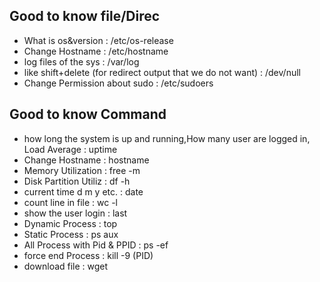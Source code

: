 ## Good to know file/Direc
- What is os&version      : /etc/os-release
- Change Hostname         : /etc/hostname
- log files of the sys    : /var/log
- like shift+delete (for redirect output that we do not want) : /dev/null
- Change Permission about sudo  : /etc/sudoers

## Good to know Command
- how long the system is up and running,How many user are logged in, Load Average : uptime
- Change Hostname         : hostname
- Memory Utilization      : free -m
- Disk Partition Utiliz   : df -h
- current time d m y etc. : date
- count line in file      : wc -l
- show the user login     : last
- Dynamic Process         : top
- Static Process          : ps aux
- All Process with Pid & PPID : ps -ef
- force end Process       : kill -9 (PID)
- download file           : wget
